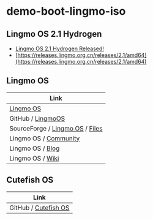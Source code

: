 

# demo-boot-lingmo-iso


## Lingmo OS 2.1 Hydrogen

* [Lingmo OS 2.1 Hydrogen Released!](https://github.com/orgs/LingmoOS/discussions/34)
* [https://releases.lingmo.org.cn/releases/2.1/amd64](https://releases.lingmo.org.cn/releases/2.1/amd64)




## Lingmo OS

| Link |
| ---- |
| [Lingmo OS](https://lingmo.org/) |
| GitHub / [LingmoOS](https://github.com/LingmoOS) |
| SourceForge / [Lingmo OS](https://sourceforge.net/projects/lingmo-os/) / [Files](https://sourceforge.net/projects/lingmo-os/files/) |
| Lingmo OS / [Community](https://github.com/orgs/LingmoOS/discussions/) |
| Lingmo OS / [Blog](https://lingmoos.github.io/lingmo-blog/) |
| Lingmo OS / [Wiki](https://wiki.lingmo.org) |




## Cutefish OS

| Link |
| ---- |
| GitHub / [Cutefish OS](https://github.com/cutefishos) |
